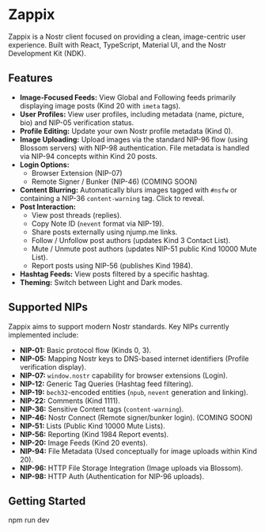 # Zappix

Zappix is a Nostr client focused on providing a clean, image-centric user experience. Built with React, TypeScript, Material UI, and the Nostr Development Kit (NDK).

## Features

*   **Image-Focused Feeds:** View Global and Following feeds primarily displaying image posts (Kind 20 with `imeta` tags).
*   **User Profiles:** View user profiles, including metadata (name, picture, bio) and NIP-05 verification status.
*   **Profile Editing:** Update your own Nostr profile metadata (Kind 0).
*   **Image Uploading:** Upload images via the standard NIP-96 flow (using Blossom servers) with NIP-98 authentication. File metadata is handled via NIP-94 concepts within Kind 20 posts.
*   **Login Options:**
    *   Browser Extension (NIP-07)
    *   Remote Signer / Bunker (NIP-46) (COMING SOON)
*   **Content Blurring:** Automatically blurs images tagged with `#nsfw` or containing a NIP-36 `content-warning` tag. Click to reveal.
*   **Post Interaction:**
    *   View post threads (replies).
    *   Copy Note ID (`nevent` format via NIP-19).
    *   Share posts externally using njump.me links.
    *   Follow / Unfollow post authors (updates Kind 3 Contact List).
    *   Mute / Unmute post authors (updates NIP-51 public Kind 10000 Mute List).
    *   Report posts using NIP-56 (publishes Kind 1984).
*   **Hashtag Feeds:** View posts filtered by a specific hashtag.
*   **Theming:** Switch between Light and Dark modes.

## Supported NIPs

Zappix aims to support modern Nostr standards. Key NIPs currently implemented include:

*   **NIP-01:** Basic protocol flow (Kinds 0, 3).
*   **NIP-05:** Mapping Nostr keys to DNS-based internet identifiers (Profile verification display).
*   **NIP-07:** `window.nostr` capability for browser extensions (Login).
*   **NIP-12:** Generic Tag Queries (Hashtag feed filtering).
*   **NIP-19:** `bech32`-encoded entities (`npub`, `nevent` generation and linking).
*   **NIP-22:** Comments (Kind 1111).
*   **NIP-36:** Sensitive Content tags (`content-warning`).
*   **NIP-46:** Nostr Connect (Remote signer/bunker login). (COMING SOON)
*   **NIP-51:** Lists (Public Kind 10000 Mute Lists).
*   **NIP-56:** Reporting (Kind 1984 Report events).
*   **NIP-20:** Image Feeds (Kind 20 events).
*   **NIP-94:** File Metadata (Used conceptually for image uploads within Kind 20).
*   **NIP-96:** HTTP File Storage Integration (Image uploads via Blossom).
*   **NIP-98:** HTTP Auth (Authentication for NIP-96 uploads).

## Getting Started

npm run dev
